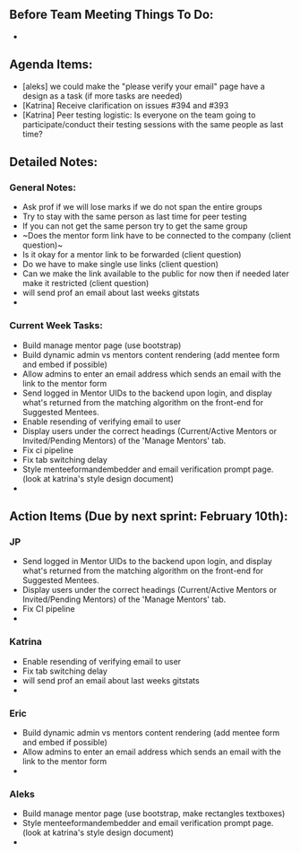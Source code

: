 ## Before Team Meeting Things To Do:
- 

## Agenda Items:
- [aleks] we could make the "please verify your email" page have a design as a task (if more tasks are needed)
- [Katrina] Receive clarification on issues #394 and #393
- [Katrina] Peer testing logistic: Is everyone on the team going to participate/conduct their testing sessions with the same people as last time?

## Detailed Notes:
### General Notes:
- Ask prof if we will lose marks if we do not span the entire groups
- Try to stay with the same person as last time for peer testing
- If you can not get the same person try to get the same group
- ~Does the mentor form link have to be connected to the company (client question)~
- Is it okay for a mentor link to be forwarded (client question)
- Do we have to make single use links (client question)
- Can we make the link available to the public for now then if needed later make it restricted (client question)
- will send prof an email about last weeks gitstats
- 

### Current Week Tasks:
- Build manage mentor page (use bootstrap)
- Build dynamic admin vs mentors content rendering (add mentee form and embed if possible)
- Allow admins to enter an email address which sends an email with the link to the mentor form
- Send logged in Mentor UIDs to the backend upon login, and display what's returned from the matching algorithm on the front-end for Suggested Mentees.
- Enable resending of verifying email to user
- Display users under the correct headings (Current/Active Mentors or Invited/Pending Mentors) of the 'Manage Mentors' tab.
- Fix ci pipeline
- Fix tab switching delay
- Style menteeformandembedder and email verification prompt page. (look at katrina's style design document)
- 

## Action Items (Due by next sprint: February 10th):
### JP
- Send logged in Mentor UIDs to the backend upon login, and display what's returned from the matching algorithm on the front-end for Suggested Mentees.
- Display users under the correct headings (Current/Active Mentors or Invited/Pending Mentors) of the 'Manage Mentors' tab.
- Fix CI pipeline
- 

### Katrina
- Enable resending of verifying email to user
- Fix tab switching delay
- will send prof an email about last weeks gitstats
- 

### Eric
- Build dynamic admin vs mentors content rendering (add mentee form and embed if possible)
- Allow admins to enter an email address which sends an email with the link to the mentor form
- 

### Aleks
- Build manage mentor page (use bootstrap, make rectangles textboxes)
- Style menteeformandembedder and email verification prompt page. (look at katrina's style design document)
- 
